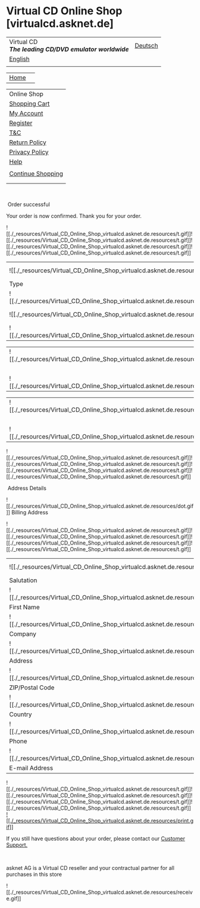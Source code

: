 # Virtual CD Online Shop [virtualcd.asknet.de]

|     |     |
| --- | --- |
| Virtual CD<br>_**The leading CD/DVD emulator worldwide**_ | [Deutsch](https://virtualcd.asknet.de/cgi-bin/pay_res/3Vqje7LYd48QXJzqDnpY#) |
| [English](https://virtualcd.asknet.de/cgi-bin/pay_res/3Vqje7LYd48QXJzqDnpY#) |
|     |

|     |     |
| --- | --- |
| [Home](http://www.virtualcd-online.com/default_e.cfm) |     |

|     |
| --- |
| Online Shop |
| [Shopping Cart](https://virtualcd.asknet.de/cgi-bin/cart) |
| [My Account](https://virtualcd.asknet.de/cgi-bin/info?mode=stmt) |
| [Register](https://virtualcd.asknet.de/cgi-bin/settings?mode=register&rid=2) |
| [T&C](https://virtualcd.asknet.de/cgi-bin/pages/tac) |
| [Return Policy](https://virtualcd.asknet.de/cgi-bin/pages/ror) |
| [Privacy Policy](https://virtualcd.asknet.de/cgi-bin/pages/privacy_policy) |
| [Help](https://virtualcd.asknet.de/cgi-bin/pages/rnfaq) |
|     |
| [Continue Shopping](http://www.virtualcd-online.com/vcd/apps/shop/order.cfm?art=1&lg=1) |
|     |
|     |

 

 Order successful

Your order is now confirmed.
Thank you for your order.

![[./_resources/Virtual_CD_Online_Shop_virtualcd.asknet.de.resources/t.gif]]![[./_resources/Virtual_CD_Online_Shop_virtualcd.asknet.de.resources/t.gif]]![[./_resources/Virtual_CD_Online_Shop_virtualcd.asknet.de.resources/t.gif]]![[./_resources/Virtual_CD_Online_Shop_virtualcd.asknet.de.resources/t.gif]]

|     |     |     |     |     |
| --- | --- | --- | --- | --- |
| ![[./_resources/Virtual_CD_Online_Shop_virtualcd.asknet.de.resources/t.gif]] | ![[./_resources/Virtual_CD_Online_Shop_virtualcd.asknet.de.resources/t.gif]] | ![[./_resources/Virtual_CD_Online_Shop_virtualcd.asknet.de.resources/t.gif]] | ![[./_resources/Virtual_CD_Online_Shop_virtualcd.asknet.de.resources/t.gif]] | ![[./_resources/Virtual_CD_Online_Shop_virtualcd.asknet.de.resources/t.gif]] |
| Type | Product Name | Language | Qty | Price |
| ![[./_resources/Virtual_CD_Online_Shop_virtualcd.asknet.de.resources/gline.gif]] |     |     |     |     |     |
| ![[./_resources/Virtual_CD_Online_Shop_virtualcd.asknet.de.resources/i_liz.gif]] | Virtual CD v10 1 client license<br>LICENSE KEY: VCDA-006C-vBu0-WKu4-WCDj | German English | 1   | $29.37 |
| ![[./_resources/Virtual_CD_Online_Shop_virtualcd.asknet.de.resources/gline.gif]] |     |     |     |     |     |

|     |     |     |
| --- | --- | --- |
| ![[./_resources/Virtual_CD_Online_Shop_virtualcd.asknet.de.resources/t.gif]] |     | ![[./_resources/Virtual_CD_Online_Shop_virtualcd.asknet.de.resources/t.gif]] | ![[./_resources/Virtual_CD_Online_Shop_virtualcd.asknet.de.resources/t.gif]] |
|     | Subtotal: |     | $29.37 |
| ![[./_resources/Virtual_CD_Online_Shop_virtualcd.asknet.de.resources/t.gif]] |     | ![[./_resources/Virtual_CD_Online_Shop_virtualcd.asknet.de.resources/gline.gif]] |     |

|     |     |     |
| --- | --- | --- |
| ![[./_resources/Virtual_CD_Online_Shop_virtualcd.asknet.de.resources/t.gif]] |     | ![[./_resources/Virtual_CD_Online_Shop_virtualcd.asknet.de.resources/t.gif]] | ![[./_resources/Virtual_CD_Online_Shop_virtualcd.asknet.de.resources/t.gif]] |
|     | Total: |     | $29.37 |
| ![[./_resources/Virtual_CD_Online_Shop_virtualcd.asknet.de.resources/t.gif]] |     | ![[./_resources/Virtual_CD_Online_Shop_virtualcd.asknet.de.resources/t.gif]] |     |

![[./_resources/Virtual_CD_Online_Shop_virtualcd.asknet.de.resources/t.gif]]![[./_resources/Virtual_CD_Online_Shop_virtualcd.asknet.de.resources/t.gif]]![[./_resources/Virtual_CD_Online_Shop_virtualcd.asknet.de.resources/t.gif]]![[./_resources/Virtual_CD_Online_Shop_virtualcd.asknet.de.resources/t.gif]]

 Address Details

![[./_resources/Virtual_CD_Online_Shop_virtualcd.asknet.de.resources/dot.gif]] Billing Address

![[./_resources/Virtual_CD_Online_Shop_virtualcd.asknet.de.resources/t.gif]]![[./_resources/Virtual_CD_Online_Shop_virtualcd.asknet.de.resources/t.gif]]![[./_resources/Virtual_CD_Online_Shop_virtualcd.asknet.de.resources/t.gif]]![[./_resources/Virtual_CD_Online_Shop_virtualcd.asknet.de.resources/t.gif]]

|     |     |     |     |
| --- | --- | --- | --- |
| ![[./_resources/Virtual_CD_Online_Shop_virtualcd.asknet.de.resources/t.gif]] | ![[./_resources/Virtual_CD_Online_Shop_virtualcd.asknet.de.resources/t.gif]] | ![[./_resources/Virtual_CD_Online_Shop_virtualcd.asknet.de.resources/t.gif]] | ![[./_resources/Virtual_CD_Online_Shop_virtualcd.asknet.de.resources/t.gif]] |
| Salutation | Mr. | Title |     |
| ![[./_resources/Virtual_CD_Online_Shop_virtualcd.asknet.de.resources/g3line.gif]] |     |     |     |
| First Name | Aaron | Last Name | Kynaston |
| ![[./_resources/Virtual_CD_Online_Shop_virtualcd.asknet.de.resources/g3line.gif]] |     |     |     |
| Company |     | Department |     |
| ![[./_resources/Virtual_CD_Online_Shop_virtualcd.asknet.de.resources/g3line.gif]] |     |     |     |
| Address | 296 North AppleView | Apt/Suite/P.O.Box |     |
| ![[./_resources/Virtual_CD_Online_Shop_virtualcd.asknet.de.resources/g3line.gif]] |     |     |     |
| ZIP/Postal Code | 84655 | City | Santaquin |
| ![[./_resources/Virtual_CD_Online_Shop_virtualcd.asknet.de.resources/g3line.gif]] |     |     |     |
| Country | United States | Prov./State/County | Utah |
| ![[./_resources/Virtual_CD_Online_Shop_virtualcd.asknet.de.resources/g3line.gif]] |     |     |     |
| Phone | 801-368-8633 | Fax |     |
| ![[./_resources/Virtual_CD_Online_Shop_virtualcd.asknet.de.resources/g3line.gif]] |     |     |     |
| E-mail Address | akynaston@gmail.com |     |     |

![[./_resources/Virtual_CD_Online_Shop_virtualcd.asknet.de.resources/t.gif]]![[./_resources/Virtual_CD_Online_Shop_virtualcd.asknet.de.resources/t.gif]]![[./_resources/Virtual_CD_Online_Shop_virtualcd.asknet.de.resources/t.gif]]![[./_resources/Virtual_CD_Online_Shop_virtualcd.asknet.de.resources/t.gif]]
[![[./_resources/Virtual_CD_Online_Shop_virtualcd.asknet.de.resources/print.gif]]](https://virtualcd.asknet.de/cgi-bin/pay_res/3Vqje7LYd48QXJzqDnpYjavascript:window.print();)

If you still have questions about your order, please contact our [Customer Support.](https://virtualcd.asknet.de/cgi-bin/pages/contact/ml=EN)

 

asknet AG is a Virtual CD reseller and your contractual partner for all purchases in this store

![[./_resources/Virtual_CD_Online_Shop_virtualcd.asknet.de.resources/receive.gif]]
<img height="1" width="1" border="0" alt="" src="https://www.googleadservices.com/pagead/conversion/1071921364/?frame=0&random=1402850503748&cv=7&fst=1402850503748&num=1&fmt=1&value=21.76&label=purchase&bg=ffffff&hl=de&guid=ON&u\_h=1080&u\_w=1920&u\_ah=1040&u\_aw=1920&u\_cd=24&u\_his=16&u\_tz=-360&u\_java=true&u\_nplug=21&u\_nmime=114&frm=0&url=https%3A//virtualcd.asknet.de/cgi-bin/pay\_res/3Vqje7LYd48QXJzqDnpY&ref=https%3A//www.paypal.com/us/cgi-bin/webscr%3Fcmd%3D\_flow%26SESSION%3DxB6iHNfWGIyRGrx\_FFAt6CCsowvkoY3xaBT0SKkyRD2fVenfT0ZlY8Hts9O%26dispatch%3D50a222a57771920b6a3d7b606239e4d529b525e0b7e69bf0224adecfb0124e9b61f737ba21b081981b5bc1bed9bcd4a664bb0e309d0a9e4f" />
